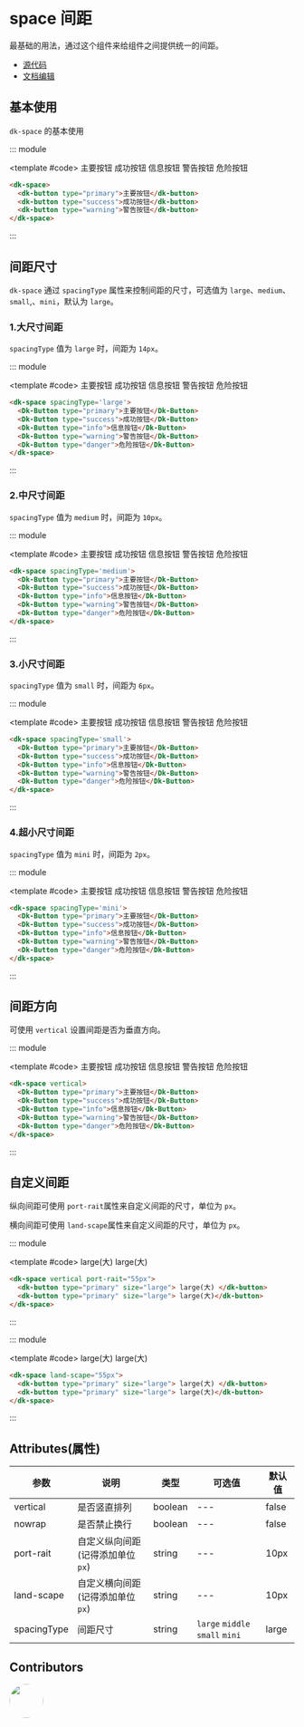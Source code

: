 # space 间距

最基础的用法，通过这个组件来给组件之间提供统一的间距。

- [源代码](https://github.com/dk-plus-ui/dk-plus-ui/tree/master/packages/components/dkspace)
- [文档编辑](https://github.com/dk-plus-ui/dk-ui/blob/master/docs/components/space.md)

## 基本使用

`dk-space` 的基本使用

::: module

<template #code>
<dk-space>
  <Dk-Button type="primary">主要按钮</Dk-Button>
  <Dk-Button type="success">成功按钮</Dk-Button>
  <Dk-Button type="info">信息按钮</Dk-Button>
  <Dk-Button type="warning">警告按钮</Dk-Button>
  <Dk-Button type="danger">危险按钮</Dk-Button>
</dk-space>
</template>

```html
<dk-space>
  <dk-button type="primary">主要按钮</dk-button>
  <dk-button type="success">成功按钮</dk-button>
  <dk-button type="warning">警告按钮</dk-button>
</dk-space>
```

:::

## 间距尺寸

`dk-space` 通过 `spacingType` 属性来控制间距的尺寸，可选值为 `large`、`medium`、`small`,、`mini`，默认为 `large`。

### 1.大尺寸间距

`spacingType` 值为 `large` 时，间距为 `14px`。

::: module

<template #code>
<dk-space spacingType='large'>
  <Dk-Button type="primary">主要按钮</Dk-Button>
  <Dk-Button type="success">成功按钮</Dk-Button>
  <Dk-Button type="info">信息按钮</Dk-Button>
  <Dk-Button type="warning">警告按钮</Dk-Button>
  <Dk-Button type="danger">危险按钮</Dk-Button>
</dk-space>
</template>

```html
<dk-space spacingType='large'>
  <Dk-Button type="primary">主要按钮</Dk-Button>
  <Dk-Button type="success">成功按钮</Dk-Button>
  <Dk-Button type="info">信息按钮</Dk-Button>
  <Dk-Button type="warning">警告按钮</Dk-Button>
  <Dk-Button type="danger">危险按钮</Dk-Button>
</dk-space>
```

:::

### 2.中尺寸间距

`spacingType` 值为 `medium` 时，间距为 `10px`。

::: module

<template #code>
<dk-space spacingType='medium'>
  <Dk-Button type="primary">主要按钮</Dk-Button>
  <Dk-Button type="success">成功按钮</Dk-Button>
  <Dk-Button type="info">信息按钮</Dk-Button>
  <Dk-Button type="warning">警告按钮</Dk-Button>
  <Dk-Button type="danger">危险按钮</Dk-Button>
</dk-space>
</template>

```html
<dk-space spacingType='medium'>
  <Dk-Button type="primary">主要按钮</Dk-Button>
  <Dk-Button type="success">成功按钮</Dk-Button>
  <Dk-Button type="info">信息按钮</Dk-Button>
  <Dk-Button type="warning">警告按钮</Dk-Button>
  <Dk-Button type="danger">危险按钮</Dk-Button>
</dk-space>
```

:::

### 3.小尺寸间距

`spacingType` 值为 `small` 时，间距为 `6px`。

::: module

<template #code>
<dk-space spacingType='small'>
  <Dk-Button type="primary">主要按钮</Dk-Button>
  <Dk-Button type="success">成功按钮</Dk-Button>
  <Dk-Button type="info">信息按钮</Dk-Button>
  <Dk-Button type="warning">警告按钮</Dk-Button>
  <Dk-Button type="danger">危险按钮</Dk-Button>
</dk-space>
</template>

```html
<dk-space spacingType='small'>
  <Dk-Button type="primary">主要按钮</Dk-Button>
  <Dk-Button type="success">成功按钮</Dk-Button>
  <Dk-Button type="info">信息按钮</Dk-Button>
  <Dk-Button type="warning">警告按钮</Dk-Button>
  <Dk-Button type="danger">危险按钮</Dk-Button>
</dk-space>
```

:::

### 4.超小尺寸间距

`spacingType` 值为 `mini` 时，间距为 `2px`。

::: module

<template #code>
<dk-space spacingType='mini'>
  <Dk-Button type="primary">主要按钮</Dk-Button>
  <Dk-Button type="success">成功按钮</Dk-Button>
  <Dk-Button type="info">信息按钮</Dk-Button>
  <Dk-Button type="warning">警告按钮</Dk-Button>
  <Dk-Button type="danger">危险按钮</Dk-Button>
</dk-space>
</template>

```html
<dk-space spacingType='mini'>
  <Dk-Button type="primary">主要按钮</Dk-Button>
  <Dk-Button type="success">成功按钮</Dk-Button>
  <Dk-Button type="info">信息按钮</Dk-Button>
  <Dk-Button type="warning">警告按钮</Dk-Button>
  <Dk-Button type="danger">危险按钮</Dk-Button>
</dk-space>
```

:::

## 间距方向

可使用 `vertical` 设置间距是否为垂直方向。

::: module

<template #code>
<dk-space vertical>
  <Dk-Button type="primary">主要按钮</Dk-Button>
  <Dk-Button type="success">成功按钮</Dk-Button>
  <Dk-Button type="info">信息按钮</Dk-Button>
  <Dk-Button type="warning">警告按钮</Dk-Button>
  <Dk-Button type="danger">危险按钮</Dk-Button>
</dk-space>
</template>

```html
<dk-space vertical>
  <Dk-Button type="primary">主要按钮</Dk-Button>
  <Dk-Button type="success">成功按钮</Dk-Button>
  <Dk-Button type="info">信息按钮</Dk-Button>
  <Dk-Button type="warning">警告按钮</Dk-Button>
  <Dk-Button type="danger">危险按钮</Dk-Button>
</dk-space>
```

:::

## 自定义间距

纵向间距可使用 `port-rait`属性来自定义间距的尺寸，单位为 `px`。

横向间距可使用 `land-scape`属性来自定义间距的尺寸，单位为 `px`。

::: module

<template #code>
<dk-space vertical port-rait="55px">
  <dk-button type="primary" size="large"> large(大) </dk-button>
  <dk-button type="primary" size="large"> large(大)</dk-button>
</dk-space>
</template>

```html
<dk-space vertical port-rait="55px">
  <dk-button type="primary" size="large"> large(大) </dk-button>
  <dk-button type="primary" size="large"> large(大)</dk-button>
</dk-space>
```

:::

::: module

<template #code>
<dk-space land-scape="55px">
  <dk-button type="primary" size="large"> large(大) </dk-button>
  <dk-button type="primary" size="large"> large(大)</dk-button>
</dk-space>
</template>

```html
<dk-space land-scape="55px">
  <dk-button type="primary" size="large"> large(大) </dk-button>
  <dk-button type="primary" size="large"> large(大)</dk-button>
</dk-space>
```

:::

## Attributes(属性)

| 参数 | 说明| 类型 | 可选值 | 默认值 |
| --- | --- | --- | --- | --- |
| vertical | 是否竖直排列 | boolean | --- | false |
| nowrap | 是否禁止换行 | boolean | --- | false |
| port-rait | 自定义纵向间距(记得添加单位`px`) | string | --- | 10px |
| land-scape | 自定义横向间距(记得添加单位`px`) | string | --- | 10px |
| spacingType | 间距尺寸 | string | `large` `middle` `small` `mini` | large |

## Contributors

<div style='display: flex;'>
  <a href="https://github.com/dk-plus-ui" target="_blank" style='margin-right:10px;'>
    <img style='width:60px;height:60px;border-radius: 50%;' src="https://avatars.githubusercontent.com/u/88755587?v=4" />
  </a>
</div>